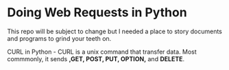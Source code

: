 # Doing Web Requests in Python

This repo will be subject to change but I needed a place to story documents and programs to grind your teeth on.

CURL in Python - CURL is a unix command that transfer data. Most commmonly, it sends  __,GET, POST, PUT, OPTION,__ and __DELETE__.
